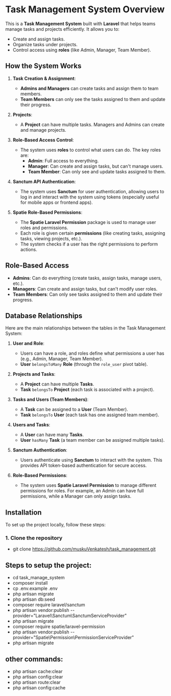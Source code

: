 # Task Management System Overview

This is a **Task Management System** built with **Laravel** that helps teams manage tasks and projects efficiently. It allows you to:

- Create and assign tasks.
- Organize tasks under projects.
- Control access using **roles** (like Admin, Manager, Team Member).

## How the System Works

1. **Task Creation & Assignment**:
   - **Admins and Managers** can create tasks and assign them to team members.
   - **Team Members** can only see the tasks assigned to them and update their progress.

2. **Projects**:
   - A **Project** can have multiple tasks. Managers and Admins can create and manage projects.

3. **Role-Based Access Control**:
   - The system uses **roles** to control what users can do. The key roles are:
     - **Admin**: Full access to everything.
     - **Manager**: Can create and assign tasks, but can't manage users.
     - **Team Member**: Can only see and update tasks assigned to them.

4. **Sanctum API Authentication**:
   - The system uses **Sanctum** for user authentication, allowing users to log in and interact with the system using tokens (especially useful for mobile apps or frontend apps).

5. **Spatie Role-Based Permissions**:
   - The **Spatie Laravel Permission** package is used to manage user roles and permissions.
   - Each role is given certain **permissions** (like creating tasks, assigning tasks, viewing projects, etc.).
   - The system checks if a user has the right permissions to perform actions.

## Role-Based Access

- **Admins**: Can do everything (create tasks, assign tasks, manage users, etc.).
- **Managers**: Can create and assign tasks, but can't modify user roles.
- **Team Members**: Can only see tasks assigned to them and update their progress.

## Database Relationships

Here are the main relationships between the tables in the Task Management System:

1. **User and Role**:
   - Users can have a role, and roles define what permissions a user has (e.g., Admin, Manager, Team Member).
   - **User** `belongsToMany` **Role** (through the `role_user` pivot table).

2. **Projects and Tasks**:
   - A **Project** can have multiple **Tasks**.
   - **Task** `belongsTo` **Project** (each task is associated with a project).

3. **Tasks and Users (Team Members)**:
   - A **Task** can be assigned to a **User** (Team Member).
   - **Task** `belongsTo` **User** (each task has one assigned team member).

4. **Users and Tasks**:
   - A **User** can have many **Tasks**.
   - **User** `hasMany` **Task** (a team member can be assigned multiple tasks).

5. **Sanctum Authentication**:
   - Users authenticate using **Sanctum** to interact with the system. This provides API token-based authentication for secure access.

6. **Role-Based Permissions**:
   - The system uses **Spatie Laravel Permission** to manage different permissions for roles. For example, an Admin can have full permissions, while a Manager can only assign tasks.

## Installation

To set up the project locally, follow these steps:

### 1. Clone the repository
- git clone https://github.com/muskuVenkatesh/task_management.git

## Steps to setup the project:

- cd task_manage_system
- composer install
- cp .env.example .env
- php artisan migrate
- php artisan db:seed
- composer require laravel/sanctum
- php artisan vendor:publish --provider="Laravel\Sanctum\SanctumServiceProvider"
- php artisan migrate
- composer require spatie/laravel-permission
- php artisan vendor:publish --provider="Spatie\Permission\PermissionServiceProvider"
- php artisan migrate

## other commands:

- php artisan cache:clear
- php artisan config:clear
- php artisan route:clear
- php artisan config:cache























